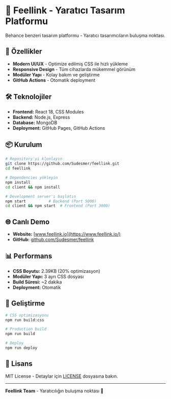 # 🎨 Feellink - Yaratıcı Tasarım Platformu

Behance benzeri tasarım platformu - Yaratıcı tasarımcıların buluşma noktası.

## 🚀 Özellikler

- **Modern UI/UX** - Optimize edilmiş CSS ile hızlı yükleme
- **Responsive Design** - Tüm cihazlarda mükemmel görünüm
- **Modüler Yapı** - Kolay bakım ve geliştirme
- **GitHub Actions** - Otomatik deployment

## 🛠️ Teknolojiler

- **Frontend:** React 18, CSS Modules
- **Backend:** Node.js, Express
- **Database:** MongoDB
- **Deployment:** GitHub Pages, GitHub Actions

## 📦 Kurulum

```bash
# Repository'yi klonlayın
git clone https://github.com/Sudesmer/feellink.git
cd feellink

# Dependencies yükleyin
npm install
cd client && npm install

# Development server'ı başlatın
npm start          # Backend (Port 5000)
cd client && npm start  # Frontend (Port 3000)
```

## 🌐 Canlı Demo

- **Website:** [www.feellink.io](https://www.feellink.io/)
- **GitHub:** [github.com/Sudesmer/feellink](https://github.com/Sudesmer/feellink)

## 📊 Performans

- **CSS Boyutu:** 2.39KB (20% optimizasyon)
- **Modüler Yapı:** 3 ayrı CSS dosyası
- **Build Süresi:** ~2 dakika
- **Deployment:** Otomatik

## 🔧 Geliştirme

```bash
# CSS optimizasyonu
npm run build:css

# Production build
npm run build

# Deploy
npm run deploy
```

## 📝 Lisans

MIT License - Detaylar için [LICENSE](LICENSE) dosyasına bakın.

---

**Feellink Team** - Yaratıcılığın buluşma noktası 🎯